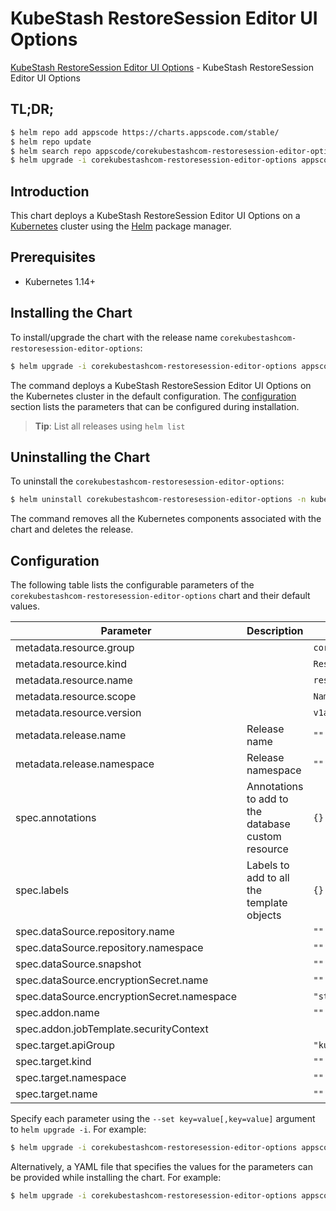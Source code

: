 # KubeStash RestoreSession Editor UI Options

[KubeStash RestoreSession Editor UI Options](https://byte.builders) - KubeStash RestoreSession Editor UI Options

## TL;DR;

```bash
$ helm repo add appscode https://charts.appscode.com/stable/
$ helm repo update
$ helm search repo appscode/corekubestashcom-restoresession-editor-options --version=v0.24.0
$ helm upgrade -i corekubestashcom-restoresession-editor-options appscode/corekubestashcom-restoresession-editor-options -n kube-system --create-namespace --version=v0.24.0
```

## Introduction

This chart deploys a KubeStash RestoreSession Editor UI Options on a [Kubernetes](http://kubernetes.io) cluster using the [Helm](https://helm.sh) package manager.

## Prerequisites

- Kubernetes 1.14+

## Installing the Chart

To install/upgrade the chart with the release name `corekubestashcom-restoresession-editor-options`:

```bash
$ helm upgrade -i corekubestashcom-restoresession-editor-options appscode/corekubestashcom-restoresession-editor-options -n kube-system --create-namespace --version=v0.24.0
```

The command deploys a KubeStash RestoreSession Editor UI Options on the Kubernetes cluster in the default configuration. The [configuration](#configuration) section lists the parameters that can be configured during installation.

> **Tip**: List all releases using `helm list`

## Uninstalling the Chart

To uninstall the `corekubestashcom-restoresession-editor-options`:

```bash
$ helm uninstall corekubestashcom-restoresession-editor-options -n kube-system
```

The command removes all the Kubernetes components associated with the chart and deletes the release.

## Configuration

The following table lists the configurable parameters of the `corekubestashcom-restoresession-editor-options` chart and their default values.

|                 Parameter                  |                    Description                     |             Default             |
|--------------------------------------------|----------------------------------------------------|---------------------------------|
| metadata.resource.group                    |                                                    | <code>core.kubestash.com</code> |
| metadata.resource.kind                     |                                                    | <code>RestoreSession</code>     |
| metadata.resource.name                     |                                                    | <code>restoresessions</code>    |
| metadata.resource.scope                    |                                                    | <code>Namespaced</code>         |
| metadata.resource.version                  |                                                    | <code>v1alpha1</code>           |
| metadata.release.name                      | Release name                                       | <code>""</code>                 |
| metadata.release.namespace                 | Release namespace                                  | <code>""</code>                 |
| spec.annotations                           | Annotations to add to the database custom resource | <code>{}</code>                 |
| spec.labels                                | Labels to add to all the template objects          | <code>{}</code>                 |
| spec.dataSource.repository.name            |                                                    | <code>""</code>                 |
| spec.dataSource.repository.namespace       |                                                    | <code>""</code>                 |
| spec.dataSource.snapshot                   |                                                    | <code>""</code>                 |
| spec.dataSource.encryptionSecret.name      |                                                    | <code>""</code>                 |
| spec.dataSource.encryptionSecret.namespace |                                                    | <code>"stash"</code>            |
| spec.addon.name                            |                                                    | <code>""</code>                 |
| spec.addon.jobTemplate.securityContext     |                                                    | <code></code>                   |
| spec.target.apiGroup                       |                                                    | <code>"kubedb.com"</code>       |
| spec.target.kind                           |                                                    | <code>""</code>                 |
| spec.target.namespace                      |                                                    | <code>""</code>                 |
| spec.target.name                           |                                                    | <code>""</code>                 |


Specify each parameter using the `--set key=value[,key=value]` argument to `helm upgrade -i`. For example:

```bash
$ helm upgrade -i corekubestashcom-restoresession-editor-options appscode/corekubestashcom-restoresession-editor-options -n kube-system --create-namespace --version=v0.24.0 --set metadata.resource.group=core.kubestash.com
```

Alternatively, a YAML file that specifies the values for the parameters can be provided while
installing the chart. For example:

```bash
$ helm upgrade -i corekubestashcom-restoresession-editor-options appscode/corekubestashcom-restoresession-editor-options -n kube-system --create-namespace --version=v0.24.0 --values values.yaml
```
